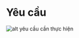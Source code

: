 # Yêu cầu

![alt yêu cầu cần thực hiện](https://github.com/trunghongoc/REACTJS2003E-homework/blob/master/03_5_corona/homework/table-gray-no-border/requirement.png)